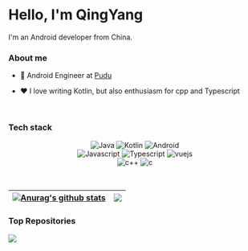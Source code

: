 # Hello, I'm QingYang

I'm an Android developer from China.

### About me

- 💼 Android Engineer at [Pudu](https://www.pudutech.com/)

- ❤️ I love writing Kotlin, but also enthusiasm for cpp and Typescript  
</br>

### Tech stack

<p align="center">
  <img alt="Java" src="https://img.shields.io/badge/Java-b07219?style=flat&logo=java&logoColor=white">
  <img alt="Kotlin" src="https://img.shields.io/badge/Kotlin-673AB7?style=flat&logo=kotlin&logoColor=white">
  <img alt="Android" src="https://img.shields.io/badge/Android-3DDC84?style=flat&logo=android&logoColor=white">
  <br/>
  <img alt="Javascript" src="https://img.shields.io/badge/JavaScript-000000?style=flat&logo=javascript">
  <img alt="Typescript" src="https://img.shields.io/badge/TypeScript-1a0dab?style=flat&logo=typescript">
  <img alt="vuejs" src="https://img.shields.io/badge/Vue.js-007777?style=flat&logo=vue.js">
  <br/>
  <img alt="c++" src="https://img.shields.io/badge/C++-f34b7d?style=flat&logo=c%2b%2b">
  <img alt="c" src="https://img.shields.io/badge/C-555555?style=flat&logo=c">
</p>

</br>

| <a href="https://github.com/ColorfulHorse"><img align="center" src="https://github-readme-stats.vercel.app/api?username=ColorfulHorse&show_icons=true&include_all_commits=true&theme=default&hide_border=true" alt="Anurag's github stats" /></a> | <a href="https://github.com/ColorfulHorse"><img align="center" src="https://github-readme-stats.vercel.app/api/top-langs/?username=ColorfulHorse&layout=compact&theme=default&hide_border=true" /></a> |
| ------------- | ------------- |

### Top Repositories


<a href="https://github.com/ColorfulHorse/Ruminer">
  <img align="center" src="https://github-readme-stats.vercel.app/api/pin/?username=ColorfulHorse&repo=Ruminer&theme=default" />
</a>




